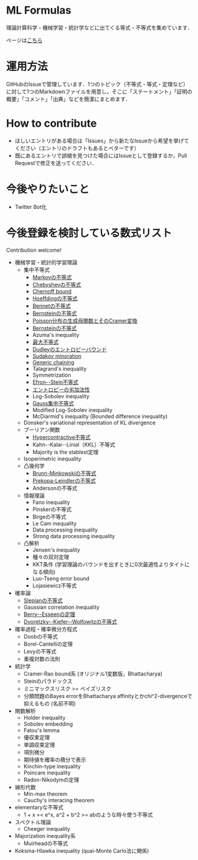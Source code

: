 # ML Formulas

理論計算科学・機械学習・統計学などに出てくる等式・不等式を集めています．

ページは[こちら](https://ml-formulas.readthedocs.io/ja/latest/index.html)

# 運用方法

GitHubのIssueで管理しています．1つのトピック（不等式・等式・定理など）に対して1つのMarkdownファイルを用意し，そこに「ステートメント」「証明の概要」「コメント」「出典」などを簡潔にまとめます．

# How to contribute

* ほしいエントリがある場合は「Issues」から新たなIssueから希望を挙げてください（エントリのドラフトもあるとベターです）
* 既にあるエントリで誤植を見つけた場合にはIssueとして登録するか，Pull Requestで修正を送ってください．

# 今後やりたいこと

* Twitter Bot化

# 今後登録を検討している数式リスト

Contribution welcome!

* 機械学習・統計的学習理論
  * 集中不等式
    * [Markovの不等式](docs/source/markov_inequality.md)
    * [Chebyshevの不等式](docs/source/chebyshev_inequality.md)
    * [Chernoff bound](docs/source/chernoff_bound.md)
    * [Hoeffdingの不等式](docs/source/hoeffding_inequality.md)
    * [Bennetの不等式](docs/source/bennett_inequality.md)
    * [Bernsteinの不等式](docs/source/bernstein_inequality.md)
    * [Poisson分布の生成母関数とそのCramer変換](docs/source/poisson_moment_generating_function.md)
    * [Bernsteinの不等式](docs/source/bernstein_inequality.md)
    * Azuma's inequality
    * [最大不等式](docs/source/maximal_inequality.md)
    * [Dudleyのエントロピーバウンド](docs/source/dudley_entropy_bound.md)
    * [Sudakov minoration](docs/source/sudakov_minoration.md)
    * [Generic chaining](docs/source/generic_chaining.md)
    * Talagrand's inequality
    * Symmetrization
    * [Efron--Stein不等式](docs/source/efron_stein.md)
    * [エントロピーの劣加法性](docs/source/subadditivity_of_entropy.md)
    * Log-Sobolev inequality
    * [Gauss集中不等式](docs/source/gaussian_concentration_inequality.md)
    * Modified Log-Sobolev inequality
    * McDiarmid's inequality (Bounded difference inequality)
  * Donsker's variational representation of KL divergence
  * ブーリアン関数
    * [Hypercontractive不等式](docs/source/hypercontractive_inequality.md)
    * Kahn--Kalai--Linial（KKL）不等式
    * Majority is the stablest定理
  * Isoperimetric inequality
  * 凸幾何学
    * [Brunn-Minkowskiの不等式](docs/source/brunn_minkowski_inequality.md)
    * [Prekopa-Leindlerの不等式](docs/source/prekopa_leindler_inequality.md)
    * Andersonの不等式
  * 情報理論
    * Fano inequality
    * Pinskerの不等式
    * Birgeの不等式
    * Le Cam inequality
    * Data processing inequality
    * Strong data processing inequality
  * 凸解析
    * Jensen's inequality
    * 種々の双対定理
    * KKT条件 (学習理論のバウンドを出すときに0次最適性よりタイトになる傾向)
    * Luo-Tseng error bound
    * Lojasiewicz不等式
* 確率論
  * [Slepianの不等式](docs/source/slepian_inequality.md)
  * Gaussian correlation inequality
  * [Berry--Esseenの定理](docs/source/berry_esseen_univariate.md)
  * [Dvoretzky--Kiefer--Wolfowitzの不等式](docs/source/dvoretzky_kiefer_wolfowitz_inequality.md)
* 確率過程・確率微分方程式
  * Doobの不等式
  * Borel-Cantelliの定理
  * Levyの不等式
  * 重複対数の法則
* 統計学
  * Cramer-Rao bound系 (オリジナル1変数版，Bhattacharya)
  * Steinのパラドックス
  * ミニマックスリスク >= ベイズリスク
  * 分類問題のBayes errorをBhattacharya affinityとかchi^2-divergenceで抑えるもの (名前不明)
* 関数解析
  * Holder inequality
  * Sobolev embedding
  * Fatou's lemma
  * 優収束定理
  * 単調収束定理
  * 項別微分
  * 期待値を確率の積分で表示
  * Kinchin-type inequality
  * Poincare inequality
  * Radon-Nikodymの定理
* 線形代数
  * Min-max theorem
  * Cauchy's interacing theorem
* elementaryな不等式
  * 1 + x =< e^x, a^2 + b^2 >= abのような時々使う不等式
* スペクトル理論
  * Cheeger inequality
* Majorization inequality系
  * Muirheadの不等式
* Koksma-Hlawka inequality (quai-Monte Carlo法に関係)
